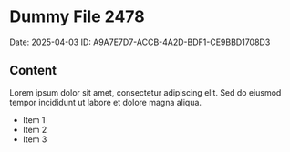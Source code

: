 # Dummy File 2478

Date: 2025-04-03
ID: A9A7E7D7-ACCB-4A2D-BDF1-CE9BBD1708D3

## Content

Lorem ipsum dolor sit amet, consectetur adipiscing elit.
Sed do eiusmod tempor incididunt ut labore et dolore magna aliqua.

* Item 1
* Item 2
* Item 3
